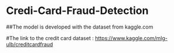 # Credi-Card-Fraud-Detection


##The model is developed with the dataset from kaggle.com




#The link to the credit card dataset : https://www.kaggle.com/mlg-ulb/creditcardfraud
